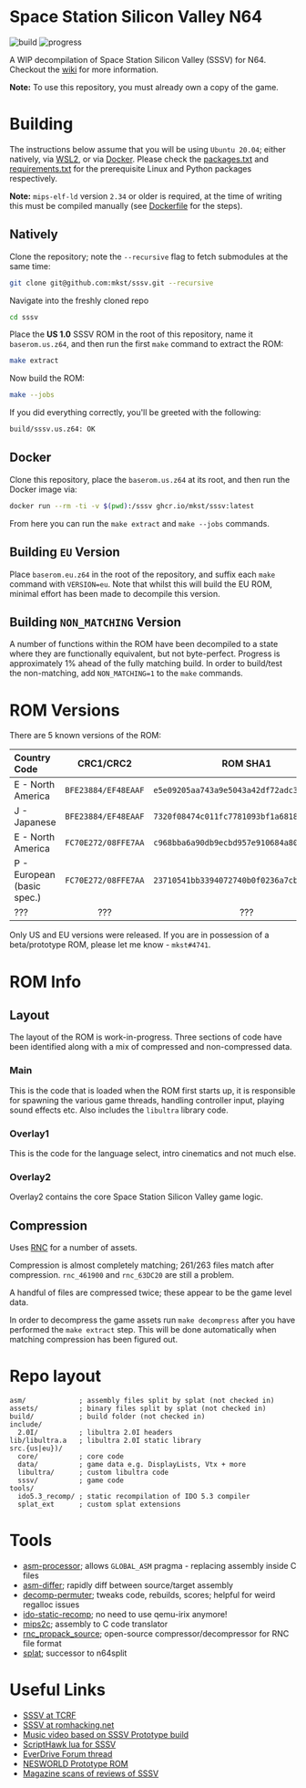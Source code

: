 # Space Station Silicon Valley N64

![build](https://github.com/mkst/sssv/workflows/build/badge.svg)
![progress](https://img.shields.io/badge/dynamic/json?url=https%3A//sssv.deco.mp/latest.json&color=critical&label=progress&query=$.progress[?(@.version=='us')].sections[?(@.section=='all')].percent&suffix=%&link=https%3A//sssv.deco.mp&logo=github&logoColor=959da5&labelColor=353c43)

A WIP decompilation of Space Station Silicon Valley (SSSV) for N64.
Checkout the [wiki](https://github.com/mkst/sssv/wiki) for more information.

**Note:** To use this repository, you must already own a copy of the game.

# Building

The instructions below assume that you will be using `Ubuntu 20.04`; either natively, via [WSL2](https://docs.microsoft.com/en-us/windows/wsl/install-win10), or via [Docker](https://docs.docker.com/get-docker/).
Please check the [packages.txt](packages.txt) and [requirements.txt](requirements.txt) for the  prerequisite Linux and Python packages respectively.

**Note:** `mips-elf-ld` version `2.34` or older is required, at the time of writing this must be compiled manually (see [Dockerfile](Dockerfile) for the steps).

## Natively

Clone the repository; note the `--recursive` flag to fetch submodules at the same time:

```sh
git clone git@github.com:mkst/sssv.git --recursive
```

Navigate into the freshly cloned repo

```sh
cd sssv
```

Place the **US 1.0** SSSV ROM in the root of this repository, name it `baserom.us.z64`, and then run the first `make` command to extract the ROM:

```sh
make extract
```

Now build the ROM:

```sh
make --jobs
```

If you did everything correctly, you'll be greeted with the following:

```sh
build/sssv.us.z64: OK
```

## Docker

Clone this repository, place the `baserom.us.z64` at its root, and then run the Docker image via:

```sh
docker run --rm -ti -v $(pwd):/sssv ghcr.io/mkst/sssv:latest
```

From here you can run the `make extract` and `make --jobs` commands.

## Building `EU` Version

Place `baserom.eu.z64` in the root of the repository, and suffix each `make` command with `VERSION=eu`. Note that whilst this will build the EU ROM, minimal effort has been made to decompile this version.

## Building `NON_MATCHING` Version

A number of functions within the ROM have been decompiled to a state where they are functionally equivalent, but not byte-perfect. Progress is approximately 1% ahead of the fully matching build. In order to build/test the non-matching, add `NON_MATCHING=1` to the `make` commands.

# ROM Versions

There are 5 known versions of the ROM:

| Country Code               | CRC1/CRC2           | ROM SHA1                                   | Notes           | Version |
|:---------------------------|:-------------------:|:------------------------------------------:|:----------------|:-------:|
| E - North America          | `BFE23884/EF48EAAF` | `e5e09205aa743a9e5043a42df72adc379c746b0b` | US 1.0          | `1.37`  |
| J - Japanese               | `BFE23884/EF48EAAF` | `7320f08474c011fc7781093bf1a6818c37ce51e2` | JP (Unreleased) | `1.37`  |
| E - North America          | `FC70E272/08FFE7AA` | `c968bba6a90db9ecbd957e910684a80726b0497d` | US 1.1          | `1.37`  |
| P - European (basic spec.) | `FC70E272/08FFE7AA` | `23710541bb3394072740b0f0236a7cb1a7d41531` | EU              | `1.37`  |
| ???                        | ???                 | ???                                        | [NES World](http://www.nesworld.com/prototype-details.php?system=n64&data=124) | `1.26B` |

Only US and EU versions were released. If you are in possession of a beta/prototype ROM, please let me know - `mkst#4741`.

# ROM Info

## Layout

The layout of the ROM is work-in-progress. Three sections of code have been identified along with a mix of compressed and non-compressed data.

### Main

This is the code that is loaded when the ROM first starts up, it is responsible for spawning the various game threads, handling controller input, playing sound effects etc. Also includes the `libultra` library code.

### Overlay1

This is the code for the language select, intro cinematics and not much else.

### Overlay2

Overlay2 contains the core Space Station Silicon Valley game logic.

## Compression

Uses [RNC](https://segaretro.org/Rob_Northen_compression) for a number of assets.

Compression is almost completely matching; 261/263 files match after compression. `rnc_461900` and `rnc_63DC20` are still a problem.

A handful of files are compressed twice; these appear to be the game level data.

In order to decompress the game assets run `make decompress` after you have performed the `make extract` step. This will be done automatically when matching compression has been figured out.

# Repo layout

```
asm/             ; assembly files split by splat (not checked in)
assets/          ; binary files split by splat (not checked in)
build/           ; build folder (not checked in)
include/
  2.0I/          ; libultra 2.0I headers
lib/libultra.a   ; libultra 2.0I static library
src.{us|eu})/
  core/          ; core code
  data/          ; game data e.g. DisplayLists, Vtx + more
  libultra/      ; custom libultra code
  sssv/          ; game code
tools/
  ido5.3_recomp/ ; static recompilation of IDO 5.3 compiler
  splat_ext      ; custom splat extensions
```

# Tools

 - [asm-processor](https://github.com/simonlindholm/asm-processor); allows `GLOBAL_ASM` pragma - replacing assembly inside C files
 - [asm-differ](https://github.com/simonlindholm/asm-differ); rapidly diff between source/target assembly
 - [decomp-permuter](https://github.com/simonlindholm/decomp-permuter); tweaks code, rebuilds, scores; helpful for weird regalloc issues
 - [ido-static-recomp](https://github.com/Emill/ido-static-recomp); no need to use qemu-irix anymore!
 - [mips2c](https://github.com/matt-kempster/mips_to_c); assembly to C code translator
 - [rnc_propack_source](https://github.com/lab313ru/rnc_propack_source); open-source compressor/decompressor for RNC file format
 - [splat](https://github.com/ethteck/splat); successor to n64split

# Useful Links
 - [SSSV at TCRF](https://tcrf.net/Space_Station_Silicon_Valley_(Nintendo_64))
 - [SSSV at romhacking.net](http://datacrystal.romhacking.net/wiki/Space_Station_Silicon_Valley_(Nintendo_64))
 - [Music video based on SSSV Prototype build](https://www.youtube.com/watch?v=IAJ4OT6-5GU)
 - [ScriptHawk lua for SSSV](https://github.com/Isotarge/ScriptHawk/blob/master/games/sssv.lua)
 - [EverDrive Forum thread](https://krikzz.com/forum/index.php?topic=6946.0)
 - [NESWORLD Prototype ROM](http://nesworld.com/prototype-details.php?system=n64&data=124)
 - [Magazine scans of reviews of SSSV](https://www.nintendo64ever.com/Tests-Nintendo-64-Game,321,Space-Station-Silicon-Valley,1.html)
